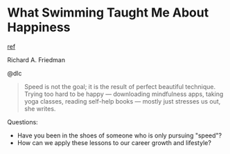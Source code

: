 # What Swimming Taught Me About Happiness
[ref](https://www.nytimes.com/2019/07/27/opinion/sunday/swimming-happiness.html)

Richard A. Friedman

@dlc

> Speed is not the goal; it is the result of perfect beautiful technique.
> Trying too hard to be happy — downloading mindfulness apps, taking yoga classes, reading self-help books — mostly just stresses us out, she writes. 

Questions:
- Have you been in the shoes of someone who is only pursuing "speed"?
- How can we apply these lessons to our career growth and lifestyle?